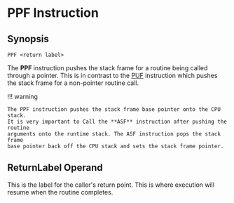 # PPF Instruction

## Synopsis

```
PPF <return label>
```

The **PPF** instruction pushes the stack frame for a routine being called
through a pointer. This is in contrast to the [PUF](/icode/mne/puf) instruction
which pushes the stack frame for a non-pointer routine call.

!!! warning

    The PPF instruction pushes the stack frame base pointer onto the CPU stack.
    It is very important to Call the **ASF** instruction after pushing the routine
    arguments onto the runtime stack. The ASF instruction pops the stack frame
    base pointer back off the CPU stack and sets the stack frame pointer.

## ReturnLabel Operand

This is the label for the caller's return point. This is where execution
will resume when the routine completes.

